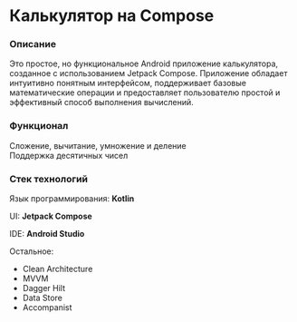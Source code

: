 <h1>Калькулятор на Compose</h1>

<h3>Описание</h3>
<p>Это простое, но функциональное Android приложение калькулятора, созданное с использованием Jetpack Compose. Приложение обладает интуитивно понятным интерфейсом, поддерживает базовые математические операции и предоставляет пользователю простой и эффективный способ выполнения вычислений.</p>

<h3>Функционал</h3>
<p>Сложение, вычитание, умножение и деление</br>Поддержка десятичных чисел</p>

<h3>Стек технологий</h3>
<p>Язык программирования: <b>Kotlin</b></p>
<p>UI: <b>Jetpack Compose</b></p>
<p>IDE: <b>Android Studio</b></p>
<p>Остальное: 
</br><ul>
  <li>Clean Architecture</li>
  <li>MVVM</li>
  <li>Dagger Hilt</li>
  <li>Data Store</li>
  <li>Accompanist</li>
</ul>
</p>
